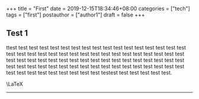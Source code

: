 +++
title = "First"
date = 2019-12-15T18:34:46+08:00
categories = ["tech"]
tags = ["first"]
postauthor = ["author1"]
draft = false
+++

## Test 1

ttest test test test test test test test test test test test test test test test test test test test test test test test test test test test test test test test test test test test test test test test test test test test test test test test test test test test test test test test test test test test test test test test test test test test test test test test test test test test test testest test test test test test.

\LaTeX

---
